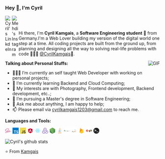 ### Hey 👋, I'm Cyril 

<a href="https://www.linkedin.com/in/cyril-kamgais-totso-a86491207/">
  <img align="left" alt="Cyril's LinkdeIn" width="22px" src="https://cdn.jsdelivr.net/npm/simple-icons@v3/icons/linkedin.svg" />
</a>

<a href="https://www.instagram.com/concept.pixels/">
  <img align="left" alt="Mehdi's Instagram" width="22px" src="https://cdn.jsdelivr.net/npm/simple-icons@v3/icons/instagram.svg" />
</a>
<br />
<br />

Hi there, I'm **Cyril Kamgais**, a **Software Engineering student** 🚀 from Germany.I'm a Web Lover building my version of the digital world one step at a time. All coding projects are built from the ground up, from planning and designing all the way to solving real-life problems with code 🙍🏽‍♂️ [@CyrilKamgais](https://github.com/Kamgais)💼. 

  <img align="right" alt="GIF" src="https://freeimage.host/i/2br2fcJ" />
  
**Talking about Personal Stuffs:**

- 👨🏽‍💻 I’m currently an self taught Web Developer with working on personal projects;
- 🌱 I’m currently learning Backend and Cloud Computing; 
- 🤔 My interests are with Photography, Frontend development, Backend development, etc..;
- 💼 I’m pursuing a Master's degree in Software Engineering;
- 💬 Ask me about anything, I am happy to help;
- 📫 Please email via cyrilkamgais1203@gmail.com to reach me.



**Languages and Tools:**  

<code><img height="20" src="https://raw.githubusercontent.com/github/explore/80688e429a7d4ef2fca1e82350fe8e3517d3494d/topics/sass/sass.png"></code>
<code><img height="20" src="https://raw.githubusercontent.com/github/explore/80688e429a7d4ef2fca1e82350fe8e3517d3494d/topics/typescript/typescript.png"></code>
<code><img height="20" src="https://raw.githubusercontent.com/github/explore/80688e429a7d4ef2fca1e82350fe8e3517d3494d/topics/javascript/javascript.png"></code>
<code><img height="20" src="https://raw.githubusercontent.com/github/explore/80688e429a7d4ef2fca1e82350fe8e3517d3494d/topics/angular/angular.png"></code>
<code><img height="20" src="https://raw.githubusercontent.com/github/explore/80688e429a7d4ef2fca1e82350fe8e3517d3494d/topics/react/react.png"></code>
<code><img height="20" src="https://raw.githubusercontent.com/github/explore/80688e429a7d4ef2fca1e82350fe8e3517d3494d/topics/redux/redux.png"></code>
<code><img height="20" src="https://raw.githubusercontent.com/github/explore/80688e429a7d4ef2fca1e82350fe8e3517d3494d/topics/nodejs/nodejs.png"></code>
<code><img height="20" src="https://raw.githubusercontent.com/github/explore/80688e429a7d4ef2fca1e82350fe8e3517d3494d/topics/java/java.png"></code>
<code><img height="20" src="https://raw.githubusercontent.com/github/explore/80688e429a7d4ef2fca1e82350fe8e3517d3494d/topics/mongodb/mongodb.png"></code>
<code><img height="20" src="https://raw.githubusercontent.com/github/explore/80688e429a7d4ef2fca1e82350fe8e3517d3494d/topics/mysql/mysql.png"></code>
<code><img height="20" src="https://raw.githubusercontent.com/github/explore/80688e429a7d4ef2fca1e82350fe8e3517d3494d/topics/firebase/firebase.png"></code>
<code><img height="20" src="https://raw.githubusercontent.com/github/explore/80688e429a7d4ef2fca1e82350fe8e3517d3494d/topics/git/git.png"></code>
<code><img height="20" src="https://raw.githubusercontent.com/github/explore/80688e429a7d4ef2fca1e82350fe8e3517d3494d/topics/terminal/terminal.png"></code>

![Cyril's github stats](https://github-readme-stats.vercel.app/api?username=kamgais&show_icons=true&hide_border=true)

⭐️ From [Kamgais](https://github.com/Kamgais)
